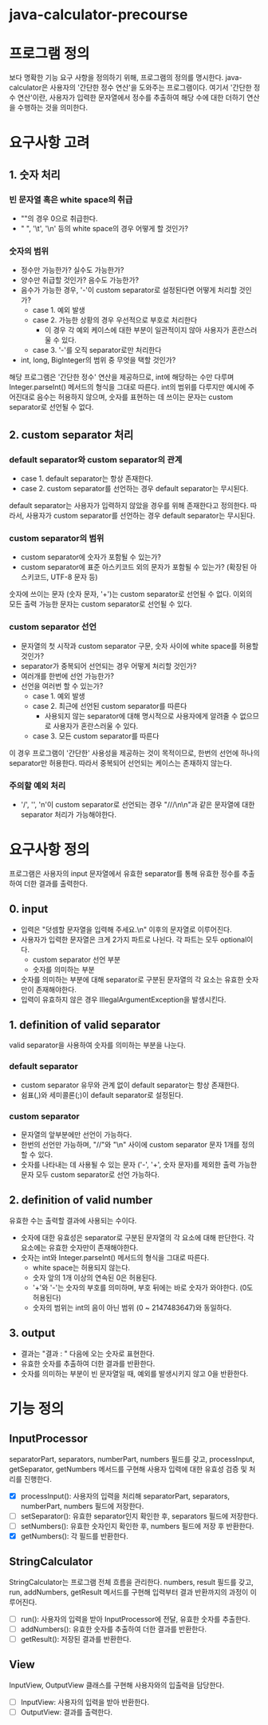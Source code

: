 # java-calculator-precourse

# 프로그램 정의

보다 명확한 기능 요구 사항을 정의하기 위해, 프로그램의 정의를 명시한다.
java-calculator은 사용자의 '간단한 정수 연산'을 도와주는 프로그램이다. 여기서 '간단한 정수 연산'이란, 사용자가 입력한 문자열에서 정수를 추출하여 해당 수에 대한 더하기 연산을 수행하는 것을 의미한다.

# 요구사항 고려

## 1. 숫자 처리

### 빈 문자열 혹은 white space의 취급

-   ""의 경우 0으로 취급한다.
-   " ", '\t', '\n' 등의 white space의 경우 어떻게 할 것인가?

### 숫자의 범위

-   정수만 가능한가? 실수도 가능한가?
-   양수만 취급할 것인가? 음수도 가능한가?
-   음수가 가능한 경우, '-'이 custom separator로 설정된다면 어떻게 처리할 것인가?
    -   case 1. 예외 발생
    -   case 2. 가능한 상황의 경우 우선적으로 부호로 처리한다
        -   이 경우 각 예외 케이스에 대한 부분이 일관적이지 않아 사용자가 혼란스러울 수 있다.
    -   case 3. '-'를 오직 separator로만 처리한다
-   int, long, BigInteger의 범위 중 무엇을 택할 것인가?

해당 프로그램은 '간단한 정수' 연산을 제공하므로, int에 해당하는 수만 다루며 Integer.parseInt() 메서드의 형식을 그대로 따른다.
int의 범위를 다루지만 예시에 주어진대로 음수는 허용하지 않으며, 숫자를 표현하는 데 쓰이는 문자는 custom separator로 선언될 수 없다.

## 2. custom separator 처리

### default separator와 custom separator의 관계

-   case 1. default separator는 항상 존재한다.
-   case 2. custom separator를 선언하는 경우 default separator는 무시된다.

default separator는 사용자가 입력하지 않았을 경우를 위해 존재한다고 정의한다. 따라서, 사용자가 custom separator를 선언하는 경우 default separator는 무시된다.

### custom separator의 범위

-   custom separator에 숫자가 포함될 수 있는가?
-   custom separator에 표준 아스키코드 외의 문자가 포함될 수 있는가? (확장된 아스키코드, UTF-8 문자 등)

숫자에 쓰이는 문자 (숫자 문자, '+')는 custom separator로 선언될 수 없다. 이외의 모든 출력 가능한 문자는 custom separator로 선언될 수 있다.

### custom separator 선언

-   문자열의 첫 시작과 custom separator 구문, 숫자 사이에 white space를 허용할 것인가?
-   separator가 중복되어 선언되는 경우 어떻게 처리할 것인가?
-   여러개를 한번에 선언 가능한가?
-   선언을 여러번 할 수 있는가?
    -   case 1. 예외 발생
    -   case 2. 최근에 선언된 custom separator를 따른다
        -   사용되지 않는 separator에 대해 명시적으로 사용자에게 알려줄 수 없으므로 사용자가 혼란스러울 수 있다.
    -   case 3. 모든 custom separator를 따른다

이 경우 프로그램이 '간단한' 사용성을 제공하는 것이 목적이므로, 한번의 선언에 하나의 separator만 허용한다. 따라서 중복되어 선언되는 케이스는 존재하지 않는다.

### 주의할 예외 처리

-   '/', '\', 'n'이 custom separator로 선언되는 경우 "///\n\n"과 같은 문자열에 대한 separator 처리가 가능해야한다.

# 요구사항 정의

프로그램은 사용자의 input 문자열에서 유효한 separator를 통해 유효한 정수를 추출하여 더한 결과를 출력한다.

## 0. input

-   입력은 "덧셈할 문자열을 입력해 주세요.\n" 이후의 문자열로 이루어진다.
-   사용자가 입력한 문자열은 크게 2가지 파트로 나뉜다. 각 파트는 모두 optional이다.
    -   custom separator 선언 부분
    -   숫자를 의미하는 부분
-   숫자를 의미하는 부분에 대해 separator로 구분된 문자열의 각 요소는 유효한 숫자만이 존재해야한다.
-   입력이 유효하지 않은 경우 IllegalArgumentException을 발생시킨다.

## 1. definition of valid separator

valid separator을 사용하여 숫자를 의미하는 부분을 나눈다.

### default separator

-   custom separator 유무와 관계 없이 default separator는 항상 존재한다.
-   쉼표(,)와 세미콜론(;)이 default separator로 설정된다.

### custom separator

-   문자열의 앞부분에만 선언이 가능하다.
-   한번의 선언만 가능하며, "//"와 "\n" 사이에 custom separator 문자 1개를 정의할 수 있다.
-   숫자를 나타내는 데 사용될 수 있는 문자 ('-', '+', 숫자 문자)를 제외한 출력 가능한 문자 모두 custom separator로 선언 가능하다.

## 2. definition of valid number

유효한 수는 출력할 결과에 사용되는 수이다.

-   숫자에 대한 유효성은 separator로 구분된 문자열의 각 요소에 대해 판단한다. 각 요소에는 유효한 숫자만이 존재해야한다.
-   숫자는 int와 Integer.parseInt() 메서드의 형식을 그대로 따른다.
    -   white space는 허용되지 않는다.
    -   숫자 앞의 1개 이상의 연속된 0은 허용된다.
    -   '+'와 '-'는 숫자의 부호를 의미하며, 부호 뒤에는 바로 숫자가 와야한다. (0도 허용된다)
    -   숫자의 범위는 int의 음이 아닌 범위 (0 ~ 2147483647)와 동일하다.

## 3. output

-   결과는 "결과 : " 다음에 오는 숫자로 표현한다.
-   유효한 숫자를 추출하여 더한 결과를 반환한다.
-   숫자를 의미하는 부분이 빈 문자열일 때, 예외를 발생시키지 않고 0을 반환한다.

# 기능 정의

## InputProcessor

separatorPart, separators, numberPart, numbers 필드를 갖고, processInput, getSeparator, getNumbers 메서드를 구현해 사용자 입력에 대한 유효성 검증 및 처리를 진행한다.

-   [x] processInput(): 사용자의 입력을 처리해 separatorPart, separators, numberPart, numbers 필드에 저장한다.
-   [ ] setSeparator(): 유효한 separator인지 확인한 후, separators 필드에 저장한다.
-   [ ] setNumbers(): 유효한 숫자인지 확인한 후, numbers 필드에 저장 후 반환한다.
-   [x] getNumbers(): 각 필드를 반환한다.

## StringCalculator

StringCalculator는 프로그램 전체 흐름을 관리한다. numbers, result 필드를 갖고, run, addNumbers, getResult 메서드를 구현해 입력부터 결과 반환까지의 과정이 이루어진다.

-   [ ] run(): 사용자의 입력을 받아 InputProcessor에 전달, 유효한 숫자를 추출한다.
-   [ ] addNumbers(): 유효한 숫자를 추출하여 더한 결과를 반환한다.
-   [ ] getResult(): 저장된 결과를 반환한다.

## View

InputView, OutputView 클래스를 구현해 사용자와의 입출력을 담당한다.

-   [ ] InputView: 사용자의 입력을 받아 반환한다.
-   [ ] OutputView: 결과를 출력한다.
